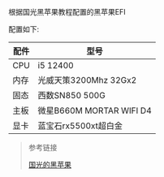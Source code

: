 根据国光黑苹果教程配置的黑苹果EFI

配置如下:

| 配件 | 型号                     |
| ---- | ------------------------ |
| CPU  | i5 12400                 |
| 内存 | 光威天策3200Mhz 32Gx2    |
| 固态 | 西数SN850 500G           |
| 主板 | 微星B660M MORTAR WIFI D4 |
| 显卡 | 蓝宝石rx5500xt超白金     |

> 参考链接
>
> [国光的黑苹果](https://apple.sqlsec.com/)